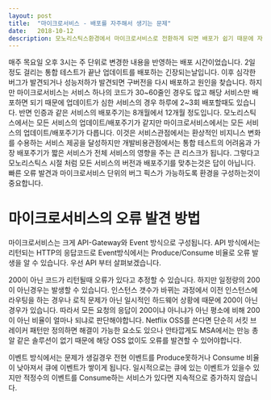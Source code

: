 ```yaml
---
layout: post
title:  "마이크로서비스 - 배포를 자주해서 생기는 문제"
date:   2018-10-12
description: 모노리스틱스환경에서 마이크로서비스로 전환하게 되면 배포가 쉽기 때문에 자주하게됩니다. 그와 동시에 모노리스틱스환경에서는 큰 문제 안되던일이 문제로 바뀌기도합니다. 마이크로서비스의 배포에 대해 이야기합니다.
---
```

매주 목요일 오후 3시는 주 단위로 변경한 내용을 반영하는 배포 시간이었습니다. 2일 정도 걸리는 통합 테스트가 끝난 업데이트를 배포하는 긴장되는날입니다. 이후 심각한 버그가 발견되거나 성능저하가 발견되면 구버전을 다시 배포하고 원인을 찾습니다. 하지만 마이크로서비스는 서비스 하나의 코드가 30~60줄인 경우도 많고 해당 서비스만 배포하면 되기 때문에 업데이트가 심한 서비스의 경우 하루에 2~3회 배포할때도 있습니다. 반면 인증과 같은 서비스의 배포주기는 8개월에서 12개월 정도입니다. 모노리스틱스에서는 모든 서비스의 업데이트/배포주기가 같지만 마이크로서비스에서는 모든 서비스의 업데이트/배포주기가 다릅니다. 이것은 서비스관점에서는 환상적인 비지니스 변화를 수용하는 서비스 제공을 달성하지만 개발비용관점에서는 통합 테스트의 어려움과 가장 배포주기가 짧은 서비스가 전체 서비스의 영향을 주는 큰 리스크가 됩니다. 그렇다고 모노리스틱스 시절 처럼 모든 서비스의 버전과 배포주기를 맞추는것은 답이 아닙니다. 빠른 오류 발견과 마이크로서비스 단위의 버그 픽스가 가능하도록 환경을 구성하는것이 중요합니다.

# 마이크로서비스의 오류 발견 방법
마이크로서비스는 크게 API-Gateway와 Event 방식으로 구성됩니다. API 방식에서는 리턴되는 HTTP의 응답코드로 Event방식에서는 Produce/Consume 비율로 오류 발생을 알 수 있습니다. 우선 API 부터 살펴보겠습니다.

200이 아닌 코드가 리턴될때 오류가 있다고 추정할 수 있습니다. 하지만 일정량의 200이 아닌경우는 발생할 수 있습니다. 인스턴스 갯수가 바뀌는 과정에서 이전 인스턴스에 라우팅을 하는 경우나 로직 문제가 아닌 일시적인 하드웨어 상황에 때문에 200이 아닌 경우가 있습니다. 따라서 모든 요청의 응답이 200이냐 아니냐가 아닌 평소에 비해 200이 아닌 비율이 얼마나 되냐로 판단해야합니다. Netflix OSS를 쓴다면 단순히 서킷 브레이커 패턴만 정의하면 해결이 가능한 요소도 있으나 안타깝게도 MSA에서는 만능 총알 같은 솔루션이 없기 때문에 해당 OSS 없이도 오류를 발견할 수 있어야합니다.

이벤트 방식에서는 문제가 생길경우 전현 이벤트를 Produce못하거나 Consume 비율이 낮아져서 큐에 이벤트가 쌓이게 됩니다. 일시적으로는 큐에 있는 이벤트가 있을수 있지만 적정수의 이벤트를 Consume하는 서비스가 있다면 지속적으로 증가하지 않습니다.
